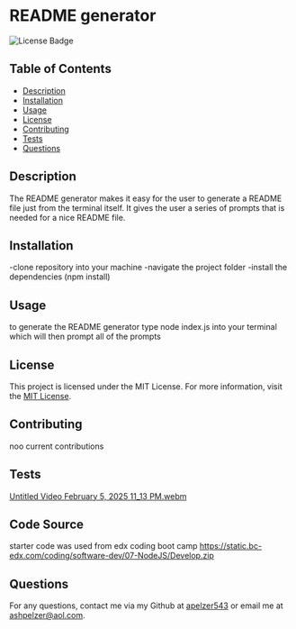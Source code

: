 # README generator
![License Badge](https://img.shields.io/badge/license-MIT-brightgreen)

## Table of Contents
- [Description](#description)
- [Installation](#installation)
- [Usage](#usage)
- [License](#license)
- [Contributing](#contributing)
- [Tests](#tests)
- [Questions](#questions)

## Description
The README generator makes it easy for the user to generate a README file just from the terminal itself. It gives the user a series of prompts that is needed for a nice README file.

## Installation
-clone repository into your machine
-navigate the project folder
-install the dependencies (npm install)

## Usage
to generate the README generator type node index.js into your terminal which will then prompt all of the prompts


  ## License
  This project is licensed under the MIT License.
  For more information, visit the [MIT License](https://opensource.org/licenses/MIT).


## Contributing
noo current contributions

## Tests
  [Untitled Video February 5, 2025 11_13 PM.webm](https://github.com/user-attachments/assets/f654f1da-7bbc-4dd2-a067-84ce6ac0980a)

## Code Source
starter code was used from edx coding boot camp https://static.bc-edx.com/coding/software-dev/07-NodeJS/Develop.zip

## Questions
For any questions, contact me via my Github at [apelzer543](https://github.com/apelzer543) or email me at ashpelzer@aol.com.
